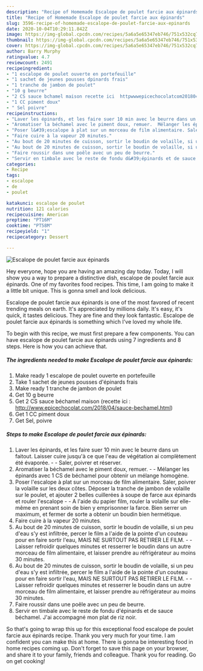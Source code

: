 ```yaml
---
description: "Recipe of Homemade Escalope de poulet farcie aux épinards"
title: "Recipe of Homemade Escalope de poulet farcie aux épinards"
slug: 3596-recipe-of-homemade-escalope-de-poulet-farcie-aux-epinards
date: 2020-10-04T10:29:11.842Z
image: https://img-global.cpcdn.com/recipes/5a6a5e65347eb746/751x532cq70/escalope-de-poulet-farcie-aux-epinards-photo-principale-de-la-recette.jpg
thumbnail: https://img-global.cpcdn.com/recipes/5a6a5e65347eb746/751x532cq70/escalope-de-poulet-farcie-aux-epinards-photo-principale-de-la-recette.jpg
cover: https://img-global.cpcdn.com/recipes/5a6a5e65347eb746/751x532cq70/escalope-de-poulet-farcie-aux-epinards-photo-principale-de-la-recette.jpg
author: Barry Murphy
ratingvalue: 4.7
reviewcount: 2491
recipeingredient:
- "1 escalope de poulet ouverte en portefeuille"
- "1 sachet de jeunes pousses dpinards frais"
- "1 tranche de jambon de poulet"
- "10 g beurre"
- "2 CS sauce bchamel maison recette ici  httpwwwepicechocolatcom201804saucebechamelhtml"
- "1 CC piment doux"
- " Sel poivre"
recipeinstructions:
- "Laver les épinards, et les faire suer 10 min avec le beurre dans un faitout. Laisser cuire jusqu&#39;à ce que l&#39;eau de végétation ai complètement été évaporée.  Saler, poivrer et réserver."
- "Aromatiser la béchamel avec le piment doux, remuer.  Mélanger les épinards avec 1 CS de béchamel pour obtenir un mélange homogène."
- "Poser l&#39;escalope à plat sur un morceau de film alimentaire. Saler, poivrer la volaille sur les deux côtes. Déposer la tranche de jambon de volaille sur le poulet, et ajouter 2 belles cuillerées à soupe de farce aux épinards et rouler l&#39;escalope  A l&#39;aide du papier film, rouler la volaille sur elle-même en prenant soin de bien y emprisonner la farce. Bien serrer un maximum, et fermer de sorte a obtenir un boudin bien hermétique."
- "Faire cuire à la vapeur 20 minutes."
- "Au bout de 20 minutes de cuisson, sortir le boudin de volaille, si un peu d&#39;eau s&#39;y est infiltrée, percer le film a l&#39;aide de la pointe d&#39;un couteau pour en faire sortir l&#39;eau, MAIS NE SURTOUT PAS RETIRER LE FILM.  Laisser refroidir quelques minutes et resserrer le boudin dans un autre morceau de film alimentaire, et laisser prendre au réfrigérateur au moins 30 minutes."
- "Au bout de 20 minutes de cuisson, sortir le boudin de volaille, si un peu d&#39;eau s&#39;y est infiltrée, percer le film a l&#39;aide de la pointe d&#39;un couteau pour en faire sortir l&#39;eau, MAIS NE SURTOUT PAS RETIRER LE FILM.  Laisser refroidir quelques minutes et resserrer le boudin dans un autre morceau de film alimentaire, et laisser prendre au réfrigérateur au moins 30 minutes."
- "Faire roussir dans une poêle avec un peu de beurre."
- "Servir en timbale avec le reste de fondu d&#39;épinards et de sauce béchamel. J&#39;ai accompagné mon plat de riz noir."
categories:
- Recipe
tags:
- escalope
- de
- poulet

katakunci: escalope de poulet 
nutrition: 121 calories
recipecuisine: American
preptime: "PT16M"
cooktime: "PT58M"
recipeyield: "1"
recipecategory: Dessert

---
```



![Escalope de poulet farcie aux épinards](https://img-global.cpcdn.com/recipes/5a6a5e65347eb746/751x532cq70/escalope-de-poulet-farcie-aux-epinards-photo-principale-de-la-recette.jpg)

Hey everyone, hope you are having an amazing day today. Today, I will show you a way to prepare a distinctive dish, escalope de poulet farcie aux épinards. One of my favorites food recipes. This time, I am going to make it a little bit unique. This is gonna smell and look delicious.



Escalope de poulet farcie aux épinards is one of the most favored of recent trending meals on earth. It's appreciated by millions daily. It's easy, it's quick, it tastes delicious. They are fine and they look fantastic. Escalope de poulet farcie aux épinards is something which I've loved my whole life.


To begin with this recipe, we must first prepare a few components. You can have escalope de poulet farcie aux épinards using 7 ingredients and 8 steps. Here is how you can achieve that.

<!--inarticleads1-->

##### The ingredients needed to make Escalope de poulet farcie aux épinards:

1. Make ready 1 escalope de poulet ouverte en portefeuille
1. Take 1 sachet de jeunes pousses d&#39;épinards frais
1. Make ready 1 tranche de jambon de poulet
1. Get 10 g beurre
1. Get 2 CS sauce béchamel maison (recette ici : http://www.epicechocolat.com/2018/04/sauce-bechamel.html)
1. Get 1 CC piment doux
1. Get  Sel, poivre




<!--inarticleads2-->

##### Steps to make Escalope de poulet farcie aux épinards:

1. Laver les épinards, et les faire suer 10 min avec le beurre dans un faitout. Laisser cuire jusqu&#39;à ce que l&#39;eau de végétation ai complètement été évaporée. -  - Saler, poivrer et réserver.
1. Aromatiser la béchamel avec le piment doux, remuer. -  - Mélanger les épinards avec 1 CS de béchamel pour obtenir un mélange homogène.
1. Poser l&#39;escalope à plat sur un morceau de film alimentaire. Saler, poivrer la volaille sur les deux côtes. Déposer la tranche de jambon de volaille sur le poulet, et ajouter 2 belles cuillerées à soupe de farce aux épinards et rouler l&#39;escalope -  - A l&#39;aide du papier film, rouler la volaille sur elle-même en prenant soin de bien y emprisonner la farce. Bien serrer un maximum, et fermer de sorte a obtenir un boudin bien hermétique.
1. Faire cuire à la vapeur 20 minutes.
1. Au bout de 20 minutes de cuisson, sortir le boudin de volaille, si un peu d&#39;eau s&#39;y est infiltrée, percer le film a l&#39;aide de la pointe d&#39;un couteau pour en faire sortir l&#39;eau, MAIS NE SURTOUT PAS RETIRER LE FILM. -  - Laisser refroidir quelques minutes et resserrer le boudin dans un autre morceau de film alimentaire, et laisser prendre au réfrigérateur au moins 30 minutes.
1. Au bout de 20 minutes de cuisson, sortir le boudin de volaille, si un peu d&#39;eau s&#39;y est infiltrée, percer le film a l&#39;aide de la pointe d&#39;un couteau pour en faire sortir l&#39;eau, MAIS NE SURTOUT PAS RETIRER LE FILM. -  - Laisser refroidir quelques minutes et resserrer le boudin dans un autre morceau de film alimentaire, et laisser prendre au réfrigérateur au moins 30 minutes.
1. Faire roussir dans une poêle avec un peu de beurre.
1. Servir en timbale avec le reste de fondu d&#39;épinards et de sauce béchamel. J&#39;ai accompagné mon plat de riz noir.




So that's going to wrap this up for this exceptional food escalope de poulet farcie aux épinards recipe. Thank you very much for your time. I am confident you can make this at home. There is gonna be interesting food in home recipes coming up. Don't forget to save this page on your browser, and share it to your family, friends and colleague. Thank you for reading. Go on get cooking!
